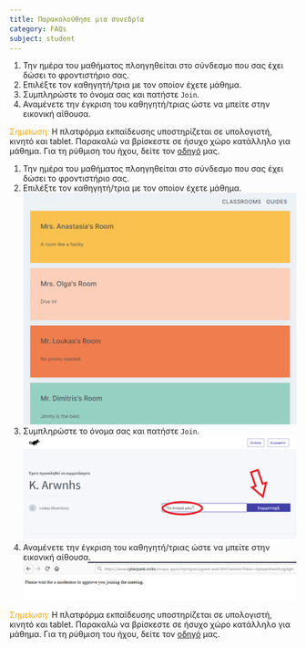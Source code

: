 ```yaml
---
title: Παρακολούθησε μια συνεδρία
category: FAQs
subject: student
---
```


1. Την ημέρα του μαθήματος πλοηγηθείται στο σύνδεσμο που σας έχει δώσει το φροντιστήριο σας.
2. Επιλέξτε τον καθηγητή/τρια με τον οποίον έχετε μάθημα.
3. Συμπληρώστε το όνομα σας και πατήστε `Join`.
4. Αναμένετε την έγκριση του καθηγητή/τριας ώστε να μπείτε στην εικονική αίθουσα.

<span style="color:orange">Σημείωση: </span>
Η πλατφόρμα εκπαίδευσης υποστηρίζεται σε υπολογιστή, κινητό και tablet. Παρακαλώ να βρίσκεστε σε ήσυχο χώρο κατάλληλο για μάθημα. Για τη ρύθμιση του ήχου, δείτε τον [οδηγό] μας.

<!-- more -->

1. Την ημέρα του μαθήματος πλοηγηθείται στο σύνδεσμο που σας έχει δώσει το φροντιστήριο σας.
2. Επιλέξτε τον καθηγητή/τρια με τον οποίον έχετε μάθημα.
![alt text](/assets/student/IMG_1.png)
3. Συμπληρώστε το όνομα σας και πατήστε `Join`.
![alt text](/assets/student/IMG_2.png)
4. Αναμένετε την έγκριση του καθηγητή/τριας ώστε να μπείτε στην εικονική αίθουσα.
![alt text](/assets/student/IMG_3.png)

<span style="color:orange">Σημείωση: </span>
Η πλατφόρμα εκπαίδευσης υποστηρίζεται σε υπολογιστή, κινητό και tablet. Παρακαλώ να βρίσκεστε σε ήσυχο χώρο κατάλληλο για μάθημα. Για τη ρύθμιση του ήχου, δείτε τον [οδηγό] μας.

[οδηγό]: /faqs/2020/02/27/sound/
